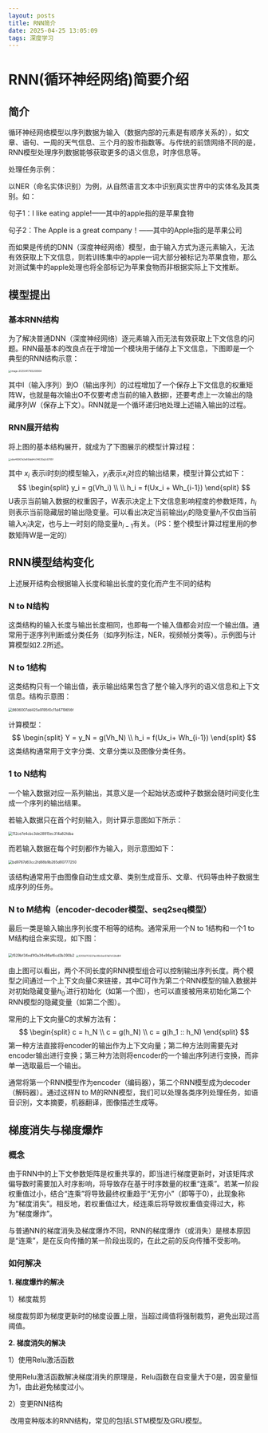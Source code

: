```yaml
---
layout: posts
title: RNN简介
date: 2025-04-25 13:05:09
tags: 深度学习
---
```


# RNN(循环神经网络)简要介绍

## 简介

循环神经网络模型以序列数据为输入（数据内部的元素是有顺序关系的），如文章、语句、一周的天气信息、三个月的股市指数等。与传统的前馈网络不同的是，RNN模型处理序列数据能够获取更多的语义信息，时序信息等。

处理任务示例：

以NER（命名实体识别）为例，从自然语言文本中识别真实世界中的实体名及其类别。如：

句子1：I like eating apple!——其中的apple指的是苹果食物

句子2：The Apple is a great company！——其中的Apple指的是苹果公司

而如果是传统的DNN（深度神经网络）模型，由于输入方式为逐元素输入，无法有效获取上下文信息，则若训练集中的apple一词大部分被标记为苹果食物，那么对测试集中的apple处理也将全部标记为苹果食物而非根据实际上下文推断。

## 模型提出

### 基本RNN结构

为了解决普通DNN（深度神经网络）逐元素输入而无法有效获取上下文信息的问题。RNN最基本的改良点在于增加一个模块用于储存上下文信息，下图即是一个典型的RNN结构示意：

<img src="https://caimotu.top/Picgo/image-20250417165208064.png" alt="image-20250417165208064" style="zoom:33%;" />

其中I（输入序列）到O（输出序列）的过程增加了一个保存上下文信息的权重矩阵W，也就是每次输出O不仅要考虑当前的输入数据I，还要考虑上一次输出的隐藏序列W（保存上下文）。RNN就是一个循环递归地处理上述输入输出的过程。

### RNN展开结构

将上图的基本结构展开，就成为了下图展示的模型计算过程：

<img src="https://caimotu.top/Picgo/ebe46967a3e80dab4c04635a2c6785f.jpg" alt="ebe46967a3e80dab4c04635a2c6785f" style="zoom:33%;" />

其中 $x_i$ 表示i时刻的模型输入，$y_i$表示$x_i$对应的输出结果，模型计算公式如下：
$$
\begin{split}
y_i = g(Vh_i)
\\
\\
h_i = f(Ux_i + Wh_{i-1})
\end{split}
$$
U表示当前输入数据的权重因子，W表示决定上下文信息影响程度的参数矩阵，$h_i$则表示当前隐藏层的输出隐变量。可以看出决定当前输出$y_i$的隐变量$h_i$不仅由当前输入$x_i$决定，也与上一时刻的隐变量$h_{i-1}$有关。（PS：整个模型计算过程里用的参数矩阵W是一定的）

## RNN模型结构变化

上述展开结构会根据输入长度和输出长度的变化而产生不同的结构

### N to N结构

这类结构的输入长度与输出长度相同，也即每一个输入值都会对应一个输出值。通常用于逐序列判断或分类任务（如序列标注，NER，视频帧分类等）。示例图与计算模型如2.2所述。

### N to 1结构

这类结构只有一个输出值，表示输出结果包含了整个输入序列的语义信息和上下文信息。结构示意图：

<img src="https://caimotu.top/Picgo/8606007dd425e9195f0c11d4719656f.jpg" alt="8606007dd425e9195f0c11d4719656f" style="zoom: 50%;" />

计算模型：
$$
\begin{split}
Y = y_N = g(Vh_N)
\\
h_i = f(Ux_i+ Wh_{i-1})
\end{split}
$$
这类结构通常用于文字分类、文章分类以及图像分类任务。

###  1 to N结构

一个输入数据对应一系列输出，其意义是一个起始状态或种子数据会随时间变化生成一个序列的输出结果。

若输入数据只在首个时刻输入，则计算示意图如下所示：

<img src="https://caimotu.top/Picgo/112ce7e4cbc3de28915ec314a82fdba.jpg" alt="112ce7e4cbc3de28915ec314a82fdba" style="zoom:50%;" />

而若输入数据在每个时刻都作为输入，则示意图如下：

<img src="https://caimotu.top/Picgo/bd9767d63cc2fd88b9b265d80777250.jpg" alt="bd9767d63cc2fd88b9b265d80777250" style="zoom:50%;" />

该结构通常用于由图像自动生成文章、类别生成音乐、文章、代码等由种子数据生成序列的任务。

### N to M结构（encoder-decoder模型、seq2seq模型）

最后一类是输入输出序列长度不相等的结构。通常采用一个N to 1结构和一个1 to M结构组合来实现，如下图：

<img src="https://caimotu.top/Picgo/f529bf34ed1f0a34e98af6cd3b390b2.jpg" alt="f529bf34ed1f0a34e98af6cd3b390b2" style="zoom:50%;" />

<img src="https://caimotu.top/Picgo/6355d703227ac85b3ac67a61c52bd84.jpg" alt="6355d703227ac85b3ac67a61c52bd84" style="zoom: 33%;" />

由上图可以看出，两个不同长度的RNN模型组合可以控制输出序列长度。两个模型之间通过一个上下文向量C来链接，其中C可作为第二个RNN模型的输入数据并对初始隐藏变量$h_0^{'}$​进行初始化（如第一个图），也可以直接被用来初始化第二个RNN模型的隐藏变量（如第二个图）。

常用的上下文向量C的求解方法有：
$$
\begin{split}
c = h_N
\\
c = g(h_N)
\\
c = g(h_1 :: h_N)
\end{split}
$$
第一种方法直接将encoder的输出作为上下文向量；第二种方法则需要先对encoder输出进行变换；第三种方法则将encoder的一个输出序列进行变换，而非单一选取最后一个输出。

通常将第一个RNN模型作为encoder（编码器），第二个RNN模型成为decoder（解码器）。通过这样N to M的RNN模型，我们可以处理各类序列处理任务，如语音识别，文本摘要，机器翻译，图像描述生成等。

## 梯度消失与梯度爆炸

### 概念

由于RNN中的上下文参数矩阵是权重共享的，即当进行梯度更新时，对该矩阵求偏导数时需要加入时序影响，将导致存在基于时序数量的权重“连乘”。若某一阶段权重值过小，结合“连乘”将导致最终权重趋于“无穷小”（即等于0），此现象称为“梯度消失”。相反地，若权重值过大，经连乘后将导致权重值变得过大，称为“梯度爆炸”。

与普通NN的梯度消失及梯度爆炸不同，RNN的梯度爆炸（或消失）是根本原因是“连乘”，是在反向传播的某一阶段出现的，在此之前的反向传播不受影响。

### 如何解决

**1. 梯度爆炸的解决**

1）梯度裁剪

​    梯度裁剪即为梯度更新时的梯度设置上限，当超过阈值将强制裁剪，避免出现过高阈值。

**2. 梯度消失的解决**

1）使用Relu激活函数

​    使用Relu激活函数解决梯度消失的原理是，Relu函数在自变量大于0是，因变量恒为1，由此避免梯度过小。

2）变更RNN结构

​    改用变种版本的RNN结构，常见的包括LSTM模型及GRU模型。
